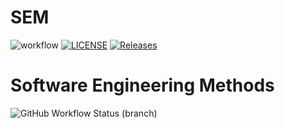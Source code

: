 # SEM

![workflow](https://github.com/GailFairley/sem/actions/workflows/main.yml/badge.svg)
[![LICENSE](https://img.shields.io/github/license/GailFairley/sem.svg?style=flat-square)](https://github.com/GailFairley/sem/blob/master/LICENSE)
[![Releases](https://img.shields.io/github/release/GailFairley/sem/all.svg?style=flat-square)](https://github.com/GailFairley/sem/releases)
# Software Engineering Methods
![GitHub Workflow Status (branch)](https://img.shields.io/github/workflow/status/GailFairley/sem/build/develop?style=flat-square)
